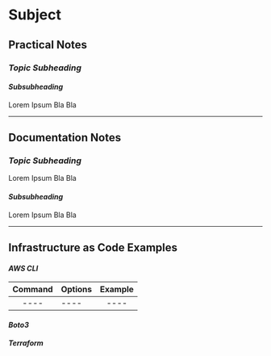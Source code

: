 # Subject

## Practical Notes

### *Topic Subheading*

#### *Subsubheading*

Lorem Ipsum Bla Bla

---

## Documentation Notes

### *Topic Subheading*

Lorem Ipsum Bla Bla

#### *Subsubheading*

Lorem Ipsum Bla Bla

---

## Infrastructure as Code Examples

#### *AWS CLI*

| Command        | Options      | Example  |
| :-------------:|------------- | :-----:  |
| ---- | ---- | ---- |

#### *Boto3*

#### *Terraform*
